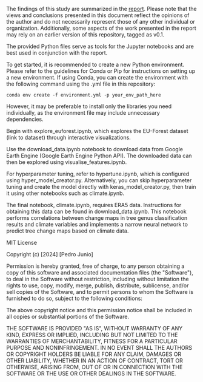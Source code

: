 The findings of this study are summarized in the [report](report/main.pdf). Please note that the views and conclusions presented in this document reflect the opinions of the author and do not necessarily represent those of any other individual or organization. Additionally, some aspects of the work presented in the report may rely on an earlier version of this repository, tagged as v0.1.

The provided Python files serve as tools for the Jupyter notebooks and are best used in conjunction with the report.

To get started, it is recommended to create a new Python environment. Please refer to the guidelines for Conda or Pip for instructions on setting up a new environment. If using Conda, you can create the environment with the following command using the .yml file in this repository:

```
conda env create -f environment.yml -p your_env_path_here
```

However, it may be preferable to install only the libraries you need individually, as the environment file may include unnecessary dependencies.

Begin with explore_euforest.ipynb, which explores the EU-Forest dataset (link to dataset) through interactive visualizations.

Use the download_data.ipynb notebook to download data from Google Earth Engine (Google Earth Engine Python API). The downloaded data can then be explored using visualise_features.ipynb.

For hyperparameter tuning, refer to hypertune.ipynb, which is configured using hyper_model_creator.py. Alternatively, you can skip hyperparameter tuning and create the model directly with keras_model_creator.py, then train it using other notebooks such as climate.ipynb.

The final notebook, climate.ipynb, requires ERA5 data. Instructions for obtaining this data can be found in download_data.ipynb. This notebook performs correlations between change maps in tree genus classification results and climate variables and implements a narrow neural network to predict tree change maps based on climate data.




MIT License

Copyright (c) [2024] [Pedro Junio]

Permission is hereby granted, free of charge, to any person obtaining a copy
of this software and associated documentation files (the "Software"), to deal
in the Software without restriction, including without limitation the rights
to use, copy, modify, merge, publish, distribute, sublicense, and/or sell
copies of the Software, and to permit persons to whom the Software is
furnished to do so, subject to the following conditions:

The above copyright notice and this permission notice shall be included in all
copies or substantial portions of the Software.

THE SOFTWARE IS PROVIDED "AS IS", WITHOUT WARRANTY OF ANY KIND, EXPRESS OR
IMPLIED, INCLUDING BUT NOT LIMITED TO THE WARRANTIES OF MERCHANTABILITY,
FITNESS FOR A PARTICULAR PURPOSE AND NONINFRINGEMENT. IN NO EVENT SHALL THE
AUTHORS OR COPYRIGHT HOLDERS BE LIABLE FOR ANY CLAIM, DAMAGES OR OTHER
LIABILITY, WHETHER IN AN ACTION OF CONTRACT, TORT OR OTHERWISE, ARISING FROM,
OUT OF OR IN CONNECTION WITH THE SOFTWARE OR THE USE OR OTHER DEALINGS IN THE
SOFTWARE.
